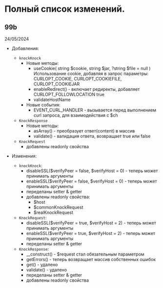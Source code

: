 
# Полный список изменений.

## 99b
24/05/2024
- Добавления:
  - `knockKnock`
    - Новые методы:
      - useCookie( string $cookie, string $jar, ?string $file = null ) Использование cookie, добавляя в запрос параметры: CURLOPT_COOKIE, CURLOPT_COOKIEFILE, CURLOPT_COOKIEJAR
      - enableRedirect() - включает редиректы, добавляет CURLOPT_FOLLOWLOCATION true
      - validateHostName
    - Новые события:
      - EVENT_CURL_HANDLER - вызывается перед выполнением curl запроса, для взаимодействия с $ch
  - `KnockResponse`
    - Новые методы:
      - asArray() - преобразует ответ(content) в массив
      - validate() - валидация ответа, возвращает true или false
  - `KnockRequest`
    - добавлены readonly свойства

- Изменения:
  - `knockKnock`:
    - disableSSL($verifyPeer = false, $verifyHost = 0) - теперь может принимать аргументы
    - enableSSL($verifyPeer = false, $verifyHost = 0) - теперь может принимать аргументы
    - переделаны setter & getter
    - добавлены readonly свойства:
      - $host
      - $commonKnockRequest
      - $realKnockRequest
  - `KnockRequest`:
    - disableSSL($verifyPeer = true, $verifyHost = 2) - теперь может принимать аргументы
    - enableSSL($verifyPeer = true, $verifyHost = 2) - теперь может принимать аргументы
    - переделаны setter & getter
  - `KnockResponse`:
    - __construct() - $request стал обязательным параметром
    - getErrors() - теперь возвращает массив собственных ошибок
    - get() - удалено
    - validate() - удалено
    - переделаны setter & getter
    - добавлены readonly свойства
